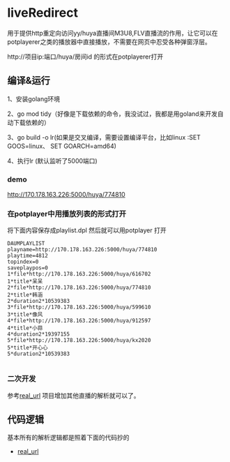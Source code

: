 # liveRedirect
用于提供http重定向访问yy/huya直播间M3U8,FLV直播流的作用，让它可以在potplayerer之类的播放器中直接播放，不需要在网页中忍受各种弹窗浮层。

http://项目ip:端口/huya/房间id 的形式在potplayerer打开

## 编译&运行
1、安装golang环境

2、go mod tidy（好像是下载依赖的命令，我没试过，我都是用goland来开发自动下载依赖的）

3、go build -o lr(如果是交叉编译，需要设置编译平台，比如linux :SET GOOS=linux、 SET GOARCH=amd64)

4、执行lr (默认监听了5000端口)

### demo
http://170.178.163.226:5000/huya/774810

### 在potplayer中用播放列表的形式打开

将下面内容保存成playlist.dpl 然后就可以用potplayer 打开
```
DAUMPLAYLIST
playname=http://170.178.163.226:5000/huya/774810
playtime=4812
topindex=0
saveplaypos=0
1*file*http://170.178.163.226:5000/huya/616702
1*title*呆呆
2*file*http://170.178.163.226:5000/huya/774810
2*title*韩涵
2*duration2*10539383
3*file*http://170.178.163.226:5000/huya/599610
3*title*像风
4*file*http://170.178.163.226:5000/huya/912597
4*title*小蒜
4*duration2*19397155
5*file*http://170.178.163.226:5000/huya/kx2020
5*title*开心心
5*duration2*10539383


```


### 二次开发

参考[real_url](https://github.com/wbt5/real-url) 项目增加其他直播的解析就可以了。


## 代码逻辑
基本所有的解析逻辑都是照着下面的代码抄的
- [real_url](https://github.com/wbt5/real-url)

